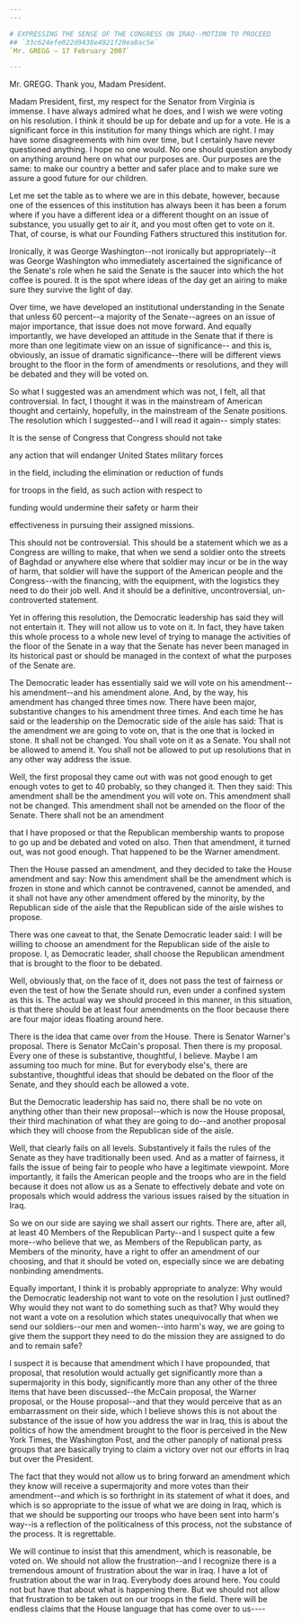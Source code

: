 ```yaml
---
---

# EXPRESSING THE SENSE OF THE CONGRESS ON IRAQ--MOTION TO PROCEED
## `33c624efe022d9438e4921f20ea8ac5e`
`Mr. GREGG — 17 February 2007`

---
```



Mr. GREGG. Thank you, Madam President.

Madam President, first, my respect for the Senator from Virginia is 
immense. I have always admired what he does, and I wish we were voting 
on his resolution. I think it should be up for debate and up for a 
vote. He is a significant force in this institution for many things 
which are right. I may have some disagreements with him over time, but 
I certainly have never questioned anything. I hope no one would. No one 
should question anybody on anything around here on what our purposes 
are. Our purposes are the same: to make our country a better and safer 
place and to make sure we assure a good future for our children.

Let me set the table as to where we are in this debate, however, 
because one of the essences of this institution has always been it has 
been a forum where if you have a different idea or a different thought 
on an issue of substance, you usually get to air it, and you most often 
get to vote on it. That, of course, is what our Founding Fathers 
structured this institution for.

Ironically, it was George Washington--not ironically but 
appropriately--it was George Washington who immediately ascertained the 
significance of the Senate's role when he said the Senate is the saucer 
into which the hot coffee is poured. It is the spot where ideas of the 
day get an airing to make sure they survive the light of day.


Over time, we have developed an institutional understanding in the 
Senate that unless 60 percent--a majority of the Senate--agrees on an 
issue of major importance, that issue does not move forward. And 
equally importantly, we have developed an attitude in the Senate that 
if there is more than one legitimate view on an issue of significance--
and this is, obviously, an issue of dramatic significance--there will 
be different views brought to the floor in the form of amendments or 
resolutions, and they will be debated and they will be voted on.

So what I suggested was an amendment which was not, I felt, all that 
controversial. In fact, I thought it was in the mainstream of American 
thought and certainly, hopefully, in the mainstream of the Senate 
positions. The resolution which I suggested--and I will read it again--
simply states:




 It is the sense of Congress that Congress should not take 


 any action that will endanger United States military forces 


 in the field, including the elimination or reduction of funds 


 for troops in the field, as such action with respect to 


 funding would undermine their safety or harm their 


 effectiveness in pursuing their assigned missions.


This should not be controversial. This should be a statement which we 
as a Congress are willing to make, that when we send a soldier onto the 
streets of Baghdad or anywhere else where that soldier may incur or be 
in the way of harm, that soldier will have the support of the American 
people and the Congress--with the financing, with the equipment, with 
the logistics they need to do their job well. And it should be a 
definitive, uncontroversial, un-
controverted statement.

Yet in offering this resolution, the Democratic leadership has said 
they will not entertain it. They will not allow us to vote on it. In 
fact, they have taken this whole process to a whole new level of trying 
to manage the activities of the floor of the Senate in a way that the 
Senate has never been managed in its historical past or should be 
managed in the context of what the purposes of the Senate are.

The Democratic leader has essentially said we will vote on his 
amendment--his amendment--and his amendment alone. And, by the way, his 
amendment has changed three times now. There have been major, 
substantive changes to his amendment three times. And each time he has 
said or the leadership on the Democratic side of the aisle has said: 
That is the amendment we are going to vote on, that is the one that is 
locked in stone. It shall not be changed. You shall vote on it as a 
Senate. You shall not be allowed to amend it. You shall not be allowed 
to put up resolutions that in any other way address the issue.

Well, the first proposal they came out with was not good enough to 
get enough votes to get to 40 probably, so they changed it. Then they 
said: This amendment shall be the amendment you will vote on. This 
amendment shall not be changed. This amendment shall not be amended on 
the floor of the Senate. There shall not be an amendment


that I have proposed or that the Republican membership wants to propose 
to go up and be debated and voted on also. Then that amendment, it 
turned out, was not good enough. That happened to be the Warner 
amendment.

Then the House passed an amendment, and they decided to take the 
House amendment and say: Now this amendment shall be the amendment 
which is frozen in stone and which cannot be contravened, cannot be 
amended, and it shall not have any other amendment offered by the 
minority, by the Republican side of the aisle that the Republican side 
of the aisle wishes to propose.

There was one caveat to that, the Senate Democratic leader said: I 
will be willing to choose an amendment for the Republican side of the 
aisle to propose. I, as Democratic leader, shall choose the Republican 
amendment that is brought to the floor to be debated.

Well, obviously that, on the face of it, does not pass the test of 
fairness or even the test of how the Senate should run, even under a 
confined system as this is. The actual way we should proceed in this 
manner, in this situation, is that there should be at least four 
amendments on the floor because there are four major ideas floating 
around here.

There is the idea that came over from the House. There is Senator 
Warner's proposal. There is Senator McCain's proposal. Then there is my 
proposal. Every one of these is substantive, thoughtful, I believe. 
Maybe I am assuming too much for mine. But for everybody else's, there 
are substantive, thoughtful ideas that should be debated on the floor 
of the Senate, and they should each be allowed a vote.

But the Democratic leadership has said no, there shall be no vote on 
anything other than their new proposal--which is now the House 
proposal, their third machination of what they are going to do--and 
another proposal which they will choose from the Republican side of the 
aisle.

Well, that clearly fails on all levels. Substantively it fails the 
rules of the Senate as they have traditionally been used. And as a 
matter of fairness, it fails the issue of being fair to people who have 
a legitimate viewpoint. More importantly, it fails the American people 
and the troops who are in the field because it does not allow us as a 
Senate to effectively debate and vote on proposals which would address 
the various issues raised by the situation in Iraq.

So we on our side are saying we shall assert our rights. There are, 
after all, at least 40 Members of the Republican Party--and I suspect 
quite a few more--who believe that we, as Members of the Republican 
party, as Members of the minority, have a right to offer an amendment 
of our choosing, and that it should be voted on, especially since we 
are debating nonbinding amendments.

Equally important, I think it is probably appropriate to analyze: Why 
would the Democratic leadership not want to vote on the resolution I 
just outlined? Why would they not want to do something such as that? 
Why would they not want a vote on a resolution which states 
unequivocally that when we send our soldiers--our men and women--into 
harm's way, we are going to give them the support they need to do the 
mission they are assigned to do and to remain safe?

I suspect it is because that amendment which I have propounded, that 
proposal, that resolution would actually get significantly more than a 
supermajority in this body, significantly more than any other of the 
three items that have been discussed--the McCain proposal, the Warner 
proposal, or the House proposal--and that they would perceive that as 
an embarrassment on their side, which I believe shows this is not about 
the substance of the issue of how you address the war in Iraq, this is 
about the politics of how the amendment brought to the floor is 
perceived in the New York Times, the Washington Post, and the other 
panoply of national press groups that are basically trying to claim a 
victory over not our efforts in Iraq but over the President.

The fact that they would not allow us to bring forward an amendment 
which they know will receive a supermajority and more votes than their 
amendment--and which is so forthright in its statement of what it does, 
and which is so appropriate to the issue of what we are doing in Iraq, 
which is that we should be supporting our troops who have been sent 
into harm's way--is a reflection of the politicalness of this process, 
not the substance of the process. It is regrettable.

We will continue to insist that this amendment, which is reasonable, 
be voted on. We should not allow the frustration--and I recognize there 
is a tremendous amount of frustration about the war in Iraq. I have a 
lot of frustration about the war in Iraq. Everybody does around here. 
You could not but have that about what is happening there. But we 
should not allow that frustration to be taken out on our troops in the 
field. There will be endless claims that the House language that has 
come over to us----

